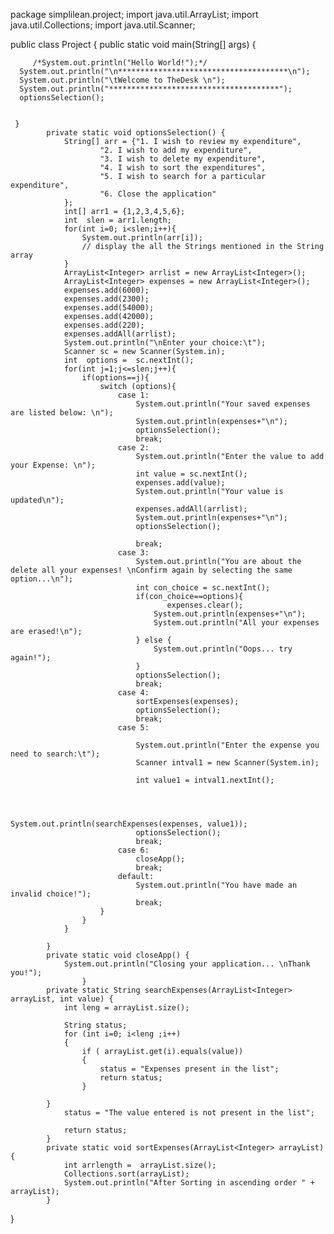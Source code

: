 package simplilean.project;
import java.util.ArrayList;
import java.util.Collections;
import java.util.Scanner;

public class Project {
	public static void main(String[] args) {
		
		 /*System.out.println("Hello World!");*/
      System.out.println("\n**************************************\n");
      System.out.println("\tWelcome to TheDesk \n");
      System.out.println("**************************************");
      optionsSelection();
		

	 }
		    private static void optionsSelection() {
		        String[] arr = {"1. I wish to review my expenditure",
		                "2. I wish to add my expenditure",
		                "3. I wish to delete my expenditure",
		                "4. I wish to sort the expenditures",
		                "5. I wish to search for a particular expenditure",
		                "6. Close the application"
		        };
		        int[] arr1 = {1,2,3,4,5,6};
		        int  slen = arr1.length;
		        for(int i=0; i<slen;i++){
		            System.out.println(arr[i]);
		            // display the all the Strings mentioned in the String array
		        }
		        ArrayList<Integer> arrlist = new ArrayList<Integer>();
		        ArrayList<Integer> expenses = new ArrayList<Integer>();
		        expenses.add(6000);
		        expenses.add(2300);
		        expenses.add(54000);
		        expenses.add(42000);
		        expenses.add(220);
		        expenses.addAll(arrlist);
		        System.out.println("\nEnter your choice:\t");
		        Scanner sc = new Scanner(System.in);
		        int  options =  sc.nextInt();
		        for(int j=1;j<=slen;j++){
		            if(options==j){
		                switch (options){
		                    case 1:
		                        System.out.println("Your saved expenses are listed below: \n");
		                        System.out.println(expenses+"\n");
		                        optionsSelection();
		                        break;
		                    case 2:
		                        System.out.println("Enter the value to add your Expense: \n");
		                        int value = sc.nextInt();
		                        expenses.add(value);
		                        System.out.println("Your value is updated\n");
		                        expenses.addAll(arrlist);
		                        System.out.println(expenses+"\n");
		                        optionsSelection();

		                        break;
		                    case 3:
		                        System.out.println("You are about the delete all your expenses! \nConfirm again by selecting the same option...\n");
		                        int con_choice = sc.nextInt();
		                        if(con_choice==options){
		                               expenses.clear();
		                            System.out.println(expenses+"\n");
		                            System.out.println("All your expenses are erased!\n");
		                        } else {
		                            System.out.println("Oops... try again!");
		                        }
		                        optionsSelection();
		                        break;
		                    case 4:
		                        sortExpenses(expenses);
		                        optionsSelection();
		                        break;
		                    case 5:
		                        
		                        System.out.println("Enter the expense you need to search:\t");
		        		        Scanner intval1 = new Scanner(System.in);
		        				
		        				int value1 = intval1.nextInt();
		        				
		        				
		        				
		        				System.out.println(searchExpenses(expenses, value1));
		                        optionsSelection();
		                        break;
		                    case 6:
		                        closeApp();
		                        break;
		                    default:
		                        System.out.println("You have made an invalid choice!");
		                        break; 
		                }
		            }
		        }

		    }
		    private static void closeApp() {
		        System.out.println("Closing your application... \nThank you!");
		            }
		    private static String searchExpenses(ArrayList<Integer> arrayList, int value) {
		        int leng = arrayList.size(); 
		        
			    String status;
				for (int i=0; i<leng ;i++)
				{
					if ( arrayList.get(i).equals(value))
					{
						status = "Expenses present in the list";
						return status;
					}
										
			}
				status = "The value entered is not present in the list";
		       
				return status;
		    }
		    private static void sortExpenses(ArrayList<Integer> arrayList) {
		        int arrlength =  arrayList.size();
		        Collections.sort(arrayList);
		        System.out.println("After Sorting in ascending order " + arrayList);
		    }
		


}
